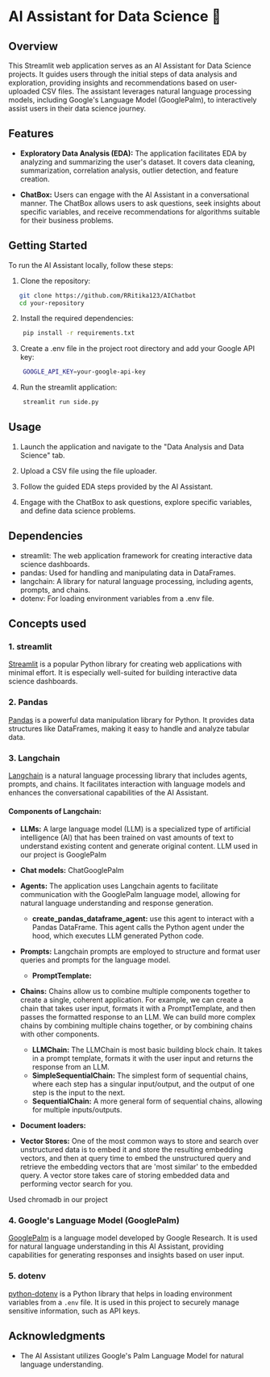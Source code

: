 # AI Assistant for Data Science 🤖

## Overview

This Streamlit web application serves as an AI Assistant for Data Science projects. It guides users through the initial steps of data analysis and exploration, providing insights and recommendations based on user-uploaded CSV files. The assistant leverages natural language processing models, including Google's Language Model (GooglePalm), to interactively assist users in their data science journey.

## Features

- **Exploratory Data Analysis (EDA):** The application facilitates EDA by analyzing and summarizing the user's dataset. It covers data cleaning, summarization, correlation analysis, outlier detection, and feature creation.

- **ChatBox:** Users can engage with the AI Assistant in a conversational manner. The ChatBox allows users to ask questions, seek insights about specific variables, and receive recommendations for algorithms suitable for their business problems.

## Getting Started

To run the AI Assistant locally, follow these steps:

1. Clone the repository:

```bash
   git clone https://github.com/RRitika123/AIChatbot 
   cd your-repository
```

2. Install the required dependencies:
```bash
    pip install -r requirements.txt
```

3. Create a .env file in the project root directory and add your Google API key:
```bash
    GOOGLE_API_KEY=your-google-api-key
```

4. Run the streamlit application:
```bash
    streamlit run side.py
```

## Usage
1. Launch the application and navigate to the "Data Analysis and Data Science" tab.

2. Upload a CSV file using the file uploader.

3. Follow the guided EDA steps provided by the AI Assistant.

4. Engage with the ChatBox to ask questions, explore specific variables, and define data science problems.

## Dependencies
- streamlit: The web application framework for creating interactive data science dashboards.
- pandas: Used for handling and manipulating data in DataFrames.
- langchain: A library for natural language processing, including agents, prompts, and chains.
- dotenv: For loading environment variables from a .env file.

## Concepts used

### 1. streamlit

[Streamlit](https://docs.streamlit.io/get-started/fundamentals/main-concepts) is a popular Python library for creating web applications with minimal effort. It is especially well-suited for building interactive data science dashboards.

### 2. Pandas

[Pandas](https://pandas.pydata.org/docs/user_guide/10min.html) is a powerful data manipulation library for Python. It provides data structures like DataFrames, making it easy to handle and analyze tabular data.

### 3. Langchain

[Langchain](https://python.langchain.com/docs/get_started/introduction) is a natural language processing library that includes agents, prompts, and chains. It facilitates interaction with language models and enhances the conversational capabilities of the AI Assistant.

#### Components of Langchain:

- **LLMs:** A large language model (LLM) is a specialized type of artificial intelligence (AI) that has been trained on vast amounts of text to understand existing content and generate original content.
LLM used in our project is GooglePalm

- **Chat models:** ChatGooglePalm

- **Agents:** The application uses Langchain agents to facilitate communication with the GooglePalm language model, allowing for natural language understanding and response generation.

    - **create_pandas_dataframe_agent:** use this agent to interact with a Pandas DataFrame. This agent calls the Python agent under the hood, which executes LLM generated Python code.

- **Prompts:** Langchain prompts are employed to structure and format user queries and prompts for the language model.

    - **PromptTemplate:** 

- **Chains:** Chains allow us to combine multiple components together to create a single, coherent application. For example, we can create a chain that takes user input, formats it with a PromptTemplate, and then passes the formatted response to an LLM. We can build more complex chains by combining multiple chains together, or by combining chains with other components.

    - **LLMChain:** The LLMChain is most basic building block chain. It takes in a prompt template, formats it with the user input and returns the response from an LLM.
    - **SimpleSequentialChain:** The simplest form of sequential chains, where each step has a singular input/output, and the output of one step is the input to the next.
    - **SequentialChain:** A more general form of sequential chains, allowing for multiple inputs/outputs.

- **Document loaders:** 

- **Vector Stores:** One of the most common ways to store and search over unstructured data is to embed it and store the resulting embedding vectors, and then at query time to embed the unstructured query and retrieve the embedding vectors that are 'most similar' to the embedded query. A vector store takes care of storing embedded data and performing vector search for you.

Used chromadb in our project

### 4. Google's Language Model (GooglePalm)

[GooglePalm](https://ai.google.dev/palm_docs/text_quickstart) is a language model developed by Google Research. It is used for natural language understanding in this AI Assistant, providing capabilities for generating responses and insights based on user input.

### 5. dotenv

[python-dotenv](https://pypi.org/project/python-dotenv/) is a Python library that helps in loading environment variables from a `.env` file. It is used in this project to securely manage sensitive information, such as API keys.


## Acknowledgments

- The AI Assistant utilizes Google's Palm Language Model for natural language understanding.
